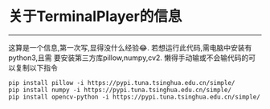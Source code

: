 # 关于TerminalPlayer的信息
---
这算是一个信息,第一次写,显得没什么经验&#128514;. 
若想运行此代码,需电脑中安装有python3,且需 
要安装第三方库pillow,numpy,cv2. 
懒得手动输或不会输代码的可以复制以下指令
```
pip install pillow -i https://pypi.tuna.tsinghua.edu.cn/simple/
pip install numpy -i https://pypi.tuna.tsinghua.edu.cn/simple/
pip install opencv-python -i https://pypi.tuna.tsinghua.edu.cn/simple/
```

